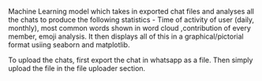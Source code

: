 Machine Learning model which takes in exported chat files and analyses all the chats to produce the following statistics - Time of activity of user (daily, monthly), most common words shown in word cloud ,contribution of every member, emoji analysis. It then displays all of this in a graphical/pictorial format usiing seaborn and matplotlib.

To upload the chats, first export the chat in whatsapp as a file. Then simply upload the file in the file uploader section.

